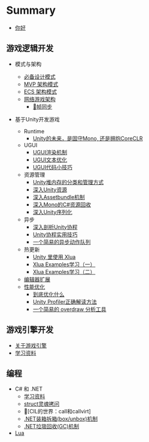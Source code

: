 # Summary

* [你好](README.md)

## 游戏逻辑开发
* 模式与架构
  * [必备设计模式](GamePlay/Pattern/CommonPatternsCollection.md)
  * [MVP 架构模式](GamePlay/Pattern/MVP.md)
  * [ECS 架构模式](GamePlay/Pattern/ECS.md)
  * [网络游戏架构](GamePlay/Network/README.md)
    * [🔴帧同步](GamePlay/Network/FrameLockStepSync.md)

* 基于Unity开发游戏
  * Runtime
    * [Unity的未来，是固守Mono, 还是拥抱CoreCLR](GamePlay/Unity/MonoOrCLR.md)
  * UGUI
    * [UGUI渲染机制](GamePlay/Unity/UGUI/UGUIRenderSystem.md)
    * [UGUI文本优化](GamePlay/Unity/UGUI/UGUIOptimization_TextFont.md)
    * [UGUI代码小技巧](GamePlay/Unity/UGUI/UGUITipsOnHowTo.md)
  * 资源管理
    * [Unity堆内存的分类和管理方式](GamePlay/Unity/Asset/README.md)
    * [深入Unity资源](GamePlay/Unity/Asset/DiveIntoUnityAsset.md)
    * [深入Assetbundle机制](GamePlay/Unity/Asset/DiveIntoAssetBundle.md)
    * [深入Mono的C\#资源回收](GamePlay/Unity/Asset/DiveIntoMonoCsharpGC.md)
    * [深入Unity序列化](GamePlay/Unity/Asset/DiveIntoUnitySerialization.md)
  * 异步
    * [深入剖析Unity协程](GamePlay/Unity/Coroutine/DiveIntoUnityCoroutine.md)
    * [Unity协程实用技巧](GamePlay/Unity/Coroutine/CodeHappilyWithUnityCoroutine.md)
    * [一个简易的异步动作队列](GamePlay/Unity/Coroutine/CreateUsefulActionSequence.md)
  * 热更新
    * [Unity 里使用 Xlua](Lua/Xlua/CodeHappierWithXlua.md)
    * [Xlua Examples学习（一）](Lua/Xlua/XluaExampleNotes.md)
    * [Xlua Examples学习（二）](Lua/Xlua/XluaExampleNotes02.md)
  * [编辑器扩展](GamePlay/Unity/EditorExtension/README.md)
  * [性能优化](GamePlay/Unity/PerformanceOptimizition/README.md)
    * [到底优化什么](GamePlay/Unity/PerformanceOptimizition/WhatToOptimize.md)
    * [Unity Profiler正确解读方法](GamePlay/Unity/PerformanceOptimizition/HowToUseProfilerCorrectly.md)
    * [一个简易的 overdraw 分析工具](GamePlay/Unity/PerformanceOptimizition/CreateUsefulOverdrawIndicator.md)


## 游戏引擎开发
* [关于游戏引擎](GameEngine/AboutGameEngine.md)
* [学习资料](GameEngine/GameEngineLearningMaterial.md)

## 编程

* C# 和 .NET
  * [学习资料](DotNet/Readme.md)
  * [struct灵魂拷问](DotNet/dotNetStructQuestions.md)
  * 🔴[CIL的世界：call和callvirt]
  * [.NET装箱拆箱(box/unbox)机制](DotNet/dotNetBoxing.md)
  * [.NET垃圾回收(GC)机制](DotNet/dotNetGC.md)
* [Lua](Lua/LuaNotes.md)